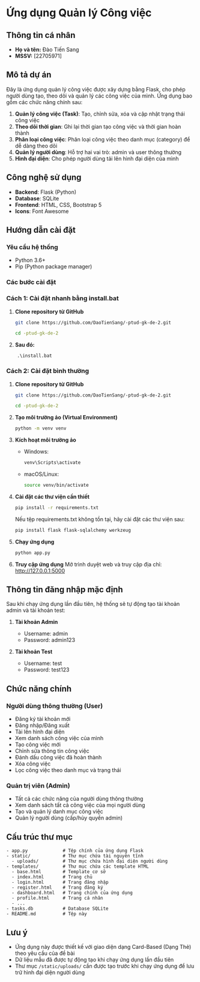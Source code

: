 # Ứng dụng Quản lý Công việc

## Thông tin cá nhân
- **Họ và tên:** Đào Tiến Sang
- **MSSV:** [22705971]

## Mô tả dự án
Đây là ứng dụng quản lý công việc được xây dựng bằng Flask, cho phép người dùng tạo, theo dõi và quản lý các công việc của mình. Ứng dụng bao gồm các chức năng chính sau:

1. **Quản lý công việc (Task)**: Tạo, chỉnh sửa, xóa và cập nhật trạng thái công việc
2. **Theo dõi thời gian**: Ghi lại thời gian tạo công việc và thời gian hoàn thành
3. **Phân loại công việc**: Phân loại công việc theo danh mục (category) để dễ dàng theo dõi
4. **Quản lý người dùng**: Hỗ trợ hai vai trò: admin và user thông thường
5. **Hình đại diện**: Cho phép người dùng tải lên hình đại diện của mình

## Công nghệ sử dụng
- **Backend**: Flask (Python)
- **Database**: SQLite
- **Frontend**: HTML, CSS, Bootstrap 5
- **Icons**: Font Awesome

## Hướng dẫn cài đặt

### Yêu cầu hệ thống
- Python 3.6+
- Pip (Python package manager)

### Các bước cài đặt
### Cách 1: Cài đặt nhanh bằng install.bat
1. **Clone repository từ GitHub**
   ```bash
   git clone https://github.com/DaoTienSang/-ptud-gk-de-2.git

   cd -ptud-gk-de-2
   ```
2.   **Sau đó:**
   ```# Chỉ cần chạy file install.bat
       .\install.bat
   ```
### Cách 2: Cài đặt bình thường
1. **Clone repository từ GitHub**
   ```bash
   git clone https://github.com/DaoTienSang/-ptud-gk-de-2.git

   cd -ptud-gk-de-2

   ```

2. **Tạo môi trường ảo (Virtual Environment)**
   ```bash
   python -m venv venv
   ```

3. **Kích hoạt môi trường ảo**
   - Windows:
     ```bash
     venv\Scripts\activate
     ```
   - macOS/Linux:
     ```bash
     source venv/bin/activate
     ```

4. **Cài đặt các thư viện cần thiết**
   ```bash
   pip install -r requirements.txt
   ```
   
   Nếu tệp requirements.txt không tồn tại, hãy cài đặt các thư viện sau:
   ```bash
   pip install flask flask-sqlalchemy werkzeug
   ```

5. **Chạy ứng dụng**
   ```bash
   python app.py
   ```

6. **Truy cập ứng dụng**
   Mở trình duyệt web và truy cập địa chỉ: http://127.0.0.1:5000

## Thông tin đăng nhập mặc định
Sau khi chạy ứng dụng lần đầu tiên, hệ thống sẽ tự động tạo tài khoản admin và tài khoản test:

1. **Tài khoản Admin**
   - Username: admin
   - Password: admin123

2. **Tài khoản Test**
   - Username: test
   - Password: test123

## Chức năng chính

### Người dùng thông thường (User)
- Đăng ký tài khoản mới
- Đăng nhập/Đăng xuất
- Tải lên hình đại diện
- Xem danh sách công việc của mình
- Tạo công việc mới
- Chỉnh sửa thông tin công việc
- Đánh dấu công việc đã hoàn thành
- Xóa công việc
- Lọc công việc theo danh mục và trạng thái

### Quản trị viên (Admin)
- Tất cả các chức năng của người dùng thông thường
- Xem danh sách tất cả công việc của mọi người dùng
- Tạo và quản lý danh mục công việc
- Quản lý người dùng (cấp/hủy quyền admin)

## Cấu trúc thư mục
```
- app.py             # Tệp chính của ứng dụng Flask
- static/            # Thư mục chứa tài nguyên tĩnh
  - uploads/         # Thư mục chứa hình đại diện người dùng
- templates/         # Thư mục chứa các template HTML
  - base.html        # Template cơ sở
  - index.html       # Trang chủ
  - login.html       # Trang đăng nhập
  - register.html    # Trang đăng ký
  - dashboard.html   # Trang chính của ứng dụng
  - profile.html     # Trang cá nhân
  - ...
- tasks.db           # Database SQLite
- README.md          # Tệp này
```

## Lưu ý
- Ứng dụng này được thiết kế với giao diện dạng Card-Based (Dạng Thẻ) theo yêu cầu của đề bài
- Dữ liệu mẫu đã được tự động tạo khi chạy ứng dụng lần đầu tiên
- Thư mục `/static/uploads/` cần được tạo trước khi chạy ứng dụng để lưu trữ hình đại diện người dùng